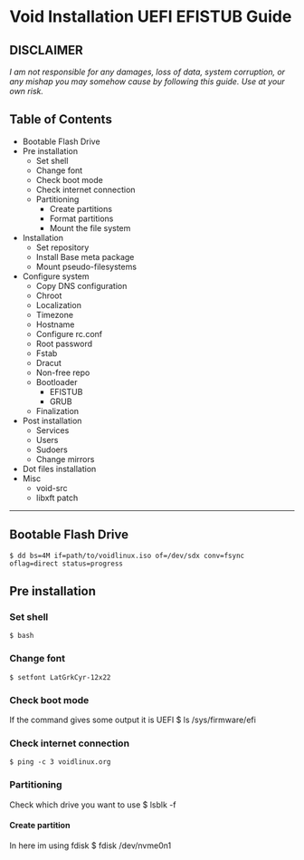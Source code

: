 # Void Installation UEFI EFISTUB Guide
**DISCLAIMER**
---
_I am not responsible for any damages, loss of data, system corruption, or any mishap you may somehow cause by following this guide._
_Use at your own risk._

## Table of Contents
- Bootable Flash Drive
- Pre installation
  - Set shell
  - Change font
  - Check boot mode
  - Check internet connection
  - Partitioning
    - Create partitions
    - Format partitions
    - Mount the file system
- Installation
  - Set repository
  - Install Base meta package
  - Mount pseudo-filesystems
- Configure system
  - Copy DNS configuration
  - Chroot
  - Localization
  - Timezone
  - Hostname
  - Configure rc.conf
  - Root password
  - Fstab
  - Dracut
  - Non-free repo
  - Bootloader
    - EFISTUB
    - GRUB
  - Finalization
- Post installation
  - Services
  - Users
  - Sudoers
  - Change mirrors
- Dot files installation
- Misc
  - void-src
  - libxft patch

---

## Bootable Flash Drive
    $ dd bs=4M if=path/to/voidlinux.iso of=/dev/sdx conv=fsync oflag=direct status=progress
## Pre installation
### Set shell
    $ bash
### Change font
    $ setfont LatGrkCyr-12x22
### Check boot mode
  If the command gives some output it is UEFI
    $ ls /sys/firmware/efi
### Check internet connection
    $ ping -c 3 voidlinux.org
### Partitioning
  Check which drive you want to use
    $ lsblk -f
#### Create partition
  In here im using fdisk
    $ fdisk /dev/nvme0n1
